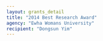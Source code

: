 ```yaml
---
layout: grants_detail
title: "2014 Best Research Award"
agency: "Ewha Womans University"
recipient: "Dongsun Yim"
---
```

